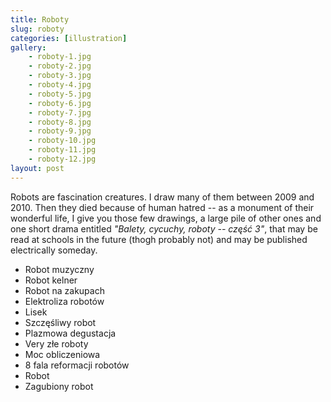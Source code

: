 ```yaml
---
title: Roboty
slug: roboty
categories: [illustration]
gallery:
    - roboty-1.jpg
    - roboty-2.jpg
    - roboty-3.jpg
    - roboty-4.jpg
    - roboty-5.jpg
    - roboty-6.jpg
    - roboty-7.jpg
    - roboty-8.jpg
    - roboty-9.jpg
    - roboty-10.jpg
    - roboty-11.jpg
    - roboty-12.jpg
layout: post
---
```


Robots are fascination creatures. I draw many of them between 2009 and 2010. Then they died because of human hatred -- as a monument of their wonderful life, I give you those few drawings, a large pile of other ones and one short drama entitled _"Balety, cycuchy, roboty -- część 3"_, that may be read at schools in the future (thogh probably not) and may be published electrically someday.

- Robot muzyczny
- Robot kelner
- Robot na zakupach
- Elektroliza robotów
- Lisek
- Szczęśliwy robot
- Plazmowa degustacja
- Very złe roboty
- Moc obliczeniowa
- 8 fala reformacji robotów
- Robot
- Zagubiony robot
